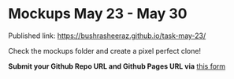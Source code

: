 # Mockups May 23 - May 30

Published link: https://bushrasheeraz.github.io/task-may-23/

Check the mockups folder and create a pixel perfect clone! 

**Submit your Github Repo URL and Github Pages URL via**  [this form](https://forms.gle/hpnwWht8xTLjqHnH8)
